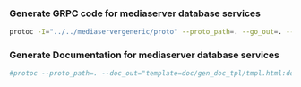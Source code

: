 ### Generate GRPC code for mediaserver database services
```bash
protoc -I="../../mediaservergeneric/proto" --proto_path=. --go_out=. --go_opt=paths=source_relative --go-grpc_out=. --go-grpc_opt=paths=source_relative *.proto
```

### Generate Documentation for mediaserver database services
```bash
#protoc --proto_path=. --doc_out="template=doc/gen_doc_tpl/tmpl.html:doc/"  *.proto
```

